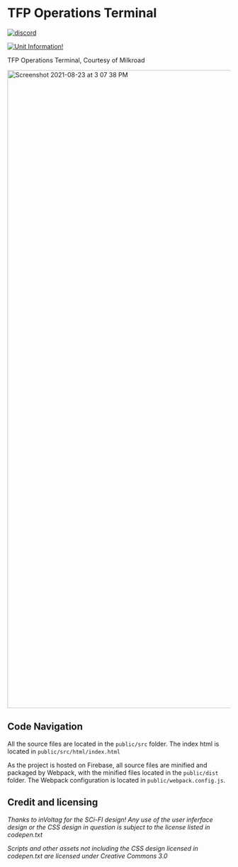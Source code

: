 
# TFP Operations Terminal
[![discord](https://ko-fi.com/img/githubbutton_sm.svg)](https://discord.gg/5w4wuyKz4d)

[![Unit Information!](https://img.shields.io/endpoint.svg?url=https%3A%2F%2Fshieldsio-patreon.vercel.app%2Fapi%3Fusername%3Dscipnet%26type%3Dpatrons&style=for-the-badge)](https://patreon.com/scipnet)

TFP Operations Terminal, Courtesy of Milkroad

<img width="1440" alt="Screenshot 2021-08-23 at 3 07 38 PM" src="https://user-images.githubusercontent.com/68321568/130405018-f7feeea1-3fcb-49d9-9e7d-6b8384766db1.png">


## Code Navigation
All the source files are located in the `public/src` folder. The index html is located in `public/src/html/index.html`

As the project is hosted on Firebase, all source files are minified and packaged by Webpack, with the minified files located in the `public/dist` folder. The Webpack configuration is located in `public/webpack.config.js`.

## Credit and licensing
_Thanks to inVoltag for the SCi-FI design! Any use of the user inferface design or the CSS design in question is subject to the license listed in codepen.txt_

_Scripts and other assets not including the CSS design licensed in codepen.txt are licensed under Creative Commons 3.0_
